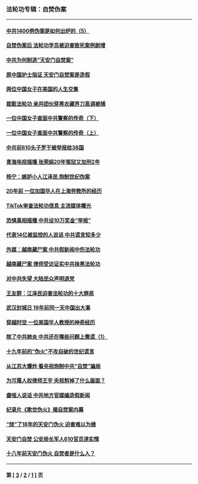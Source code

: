 ### 法轮功专辑：自焚伪案
---
#### [中共1400例伪案是如何出炉的（5）](../../pages/nf5562/n13226831.md?01170430) 
#### [自焚伪案后 法轮功学员被迫害致死案例剧增](../../pages/nf5562/n13190600.md?01170430) 
#### [中共为何制造“天安门自焚案”](../../pages/nf5562/n13183270.md?01170430) 
#### [原中国护士指证 天安门自焚案是造假](../../pages/nf5562/n13172289.md?01170430) 
#### [两位中国女子在美国的人生交集](../../pages/nf5562/n13156138.md?01170430) 
#### [栽赃法轮功 亲共团伙穿黑衣藏界刀高调被捕](../../pages/nf5562/n13073780.md?01170430) 
#### [一位中国女子直面中共警察的传奇（下）](../../pages/nf5562/n12989706.md?01170430) 
#### [一位中国女子直面中共警察的传奇（上）](../../pages/nf5562/n12985072.md?01170430) 
#### [中共前610头子罗干被举报给38国](../../pages/nf5562/n12975419.md?01170430) 
#### [青海电视插播 张荣娟20年冤狱又加刑2年](../../pages/nf5562/n12738166.md?01170430) 
#### [杨宁：嫉妒小人江泽民 炮制世纪伪案](../../pages/nf5562/n12724108.md?01170430) 
#### [20年前 一位加国华人在上海劳教所的经历](../../pages/nf5562/n12707932.md?01170430) 
#### [TikTok审查法轮功信息 主流媒体曝光](../../pages/nf5562/n12362336.md?01170430) 
#### [恐惧真相插播 中共设10万奖金“举报”](../../pages/nf5562/n12306396.md?01170430) 
#### [代表14亿被监控的人说话 中共谎言知多少](../../pages/nf5562/n12297484.md?01170430) 
#### [外媒：越南藏尸案 中共假新闻中伤法轮功](../../pages/nf5562/n12264411.md?01170430) 
#### [越南藏尸案 律师受访证实中共抹黑法轮功](../../pages/nf5562/n12261878.md?01170430) 
#### [对中共失望 大陆民众声明退党](../../pages/nf5562/n12187315.md?01170430) 
#### [王友群：江泽民迫害法轮功的十大罪恶](../../pages/nf5562/n12169074.md?01170430) 
#### [武汉封城日 19年前同一天中国出大事](../../pages/nf5562/n12150901.md?01170430) 
#### [穿越时空  一位美国华人教授的神奇经历](../../pages/nf5562/n12097460.md?01170430) 
#### [除了中共肺炎 中共还在哪些问题上撒谎（1）](../../pages/nf5562/n11955770.md?01170430) 
#### [十九年前的“伪火”不攻自破的世纪谎言](../../pages/nf5562/n11813238.md?01170430) 
#### [从江苏大爆炸 看央视炮制中共“自焚”骗局](../../pages/nf5562/n11140275.md?01170430) 
#### [为污蔑人权律师王宇 央视剪掉了什么画面？](../../pages/nf5562/n11130142.md?01170430) 
#### [聋哑人说话 中共地方官媒编造假新闻](../../pages/nf5562/n11006067.md?01170430) 
#### [纪录片《欺世伪火》揭自焚案内幕](../../pages/nf5562/n11002664.md?01170430) 
#### [“烧”了18年的天安门伪火 迫害难以为继](../../pages/nf5562/n10996660.md?01170430) 
#### [天安门自焚 公安局长军人610官员道实情](../../pages/nf5562/n10997098.md?01170430) 
#### [十八年前天安门伪火 自焚者是什么人？](../../pages/nf5562/n10996556.md?01170430) 

---
#### 第 [ [3](./3.md?01170430) / [2](./2.md?01170430) / [1](./1.md?01170430) ] 页
